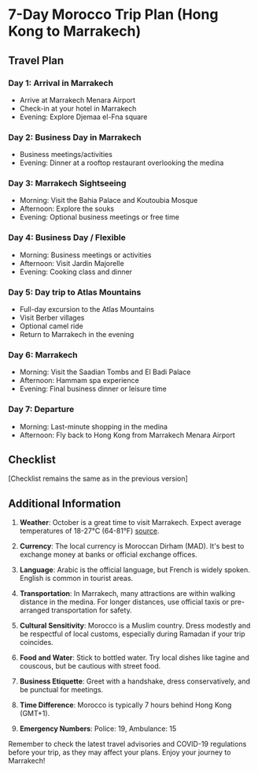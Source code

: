 # 7-Day Morocco Trip Plan (Hong Kong to Marrakech)

## Travel Plan

### Day 1: Arrival in Marrakech
- Arrive at Marrakech Menara Airport
- Check-in at your hotel in Marrakech
- Evening: Explore Djemaa el-Fna square

### Day 2: Business Day in Marrakech
- Business meetings/activities
- Evening: Dinner at a rooftop restaurant overlooking the medina

### Day 3: Marrakech Sightseeing
- Morning: Visit the Bahia Palace and Koutoubia Mosque
- Afternoon: Explore the souks
- Evening: Optional business meetings or free time

### Day 4: Business Day / Flexible
- Morning: Business meetings or activities
- Afternoon: Visit Jardin Majorelle
- Evening: Cooking class and dinner

### Day 5: Day trip to Atlas Mountains
- Full-day excursion to the Atlas Mountains
- Visit Berber villages
- Optional camel ride
- Return to Marrakech in the evening

### Day 6: Marrakech
- Morning: Visit the Saadian Tombs and El Badi Palace
- Afternoon: Hammam spa experience
- Evening: Final business dinner or leisure time

### Day 7: Departure
- Morning: Last-minute shopping in the medina
- Afternoon: Fly back to Hong Kong from Marrakech Menara Airport

## Checklist

[Checklist remains the same as in the previous version]

## Additional Information

1. **Weather**: October is a great time to visit Marrakech. Expect average temperatures of 18-27°C (64-81°F) [source](https://www.scmp.com/news/hong-kong/education-community/article/1872148/can-you-answer-hong-kong-primary-three-maths-test).

2. **Currency**: The local currency is Moroccan Dirham (MAD). It's best to exchange money at banks or official exchange offices.

3. **Language**: Arabic is the official language, but French is widely spoken. English is common in tourist areas.

4. **Transportation**: In Marrakech, many attractions are within walking distance in the medina. For longer distances, use official taxis or pre-arranged transportation for safety.

5. **Cultural Sensitivity**: Morocco is a Muslim country. Dress modestly and be respectful of local customs, especially during Ramadan if your trip coincides.

6. **Food and Water**: Stick to bottled water. Try local dishes like tagine and couscous, but be cautious with street food.

7. **Business Etiquette**: Greet with a handshake, dress conservatively, and be punctual for meetings.

8. **Time Difference**: Morocco is typically 7 hours behind Hong Kong (GMT+1).

9. **Emergency Numbers**: Police: 19, Ambulance: 15

Remember to check the latest travel advisories and COVID-19 regulations before your trip, as they may affect your plans. Enjoy your journey to Marrakech!
